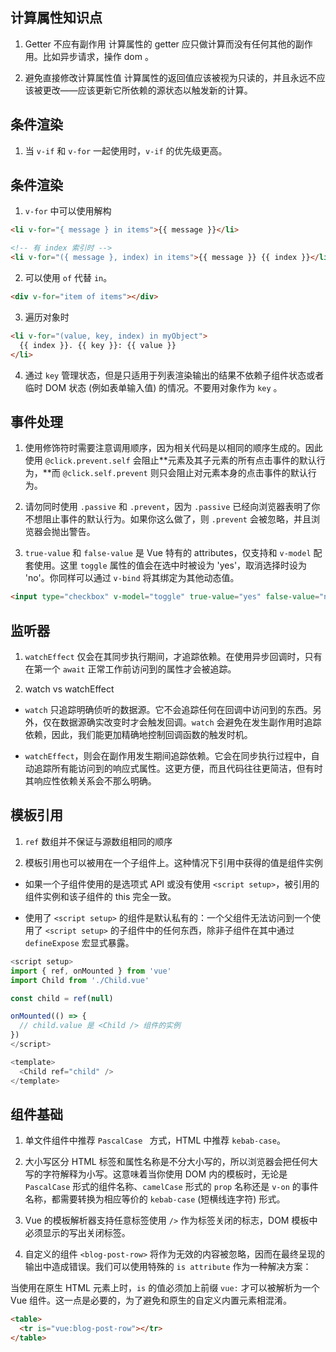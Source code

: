 ## 计算属性知识点

1. Getter 不应有副作用
   计算属性的 getter 应只做计算而没有任何其他的副作用。比如异步请求，操作 dom 。

2. 避免直接修改计算属性值
   计算属性的返回值应该被视为只读的，并且永远不应该被更改——应该更新它所依赖的源状态以触发新的计算。

## 条件渲染

1. 当 `v-if` 和 `v-for` 一起使用时，`v-if` 的优先级更高。

## 条件渲染

1. `v-for` 中可以使用解构

```html
<li v-for="{ message } in items">{{ message }}</li>

<!-- 有 index 索引时 -->
<li v-for="({ message }, index) in items">{{ message }} {{ index }}</li>
```

2. 可以使用 `of` 代替 `in`。

```html
<div v-for="item of items"></div>
```

3. 遍历对象时

```html
<li v-for="(value, key, index) in myObject">
  {{ index }}. {{ key }}: {{ value }}
</li>
```

4. 通过 `key` 管理状态，但是只适用于列表渲染输出的结果不依赖子组件状态或者临时 DOM 状态 (例如表单输入值) 的情况。不要用对象作为 `key` 。

## 事件处理

1. 使用修饰符时需要注意调用顺序，因为相关代码是以相同的顺序生成的。因此使用 `@click.prevent.self` 会阻止**元素及其子元素的所有点击事件的默认行为，**而 `@click.self.prevent` 则只会阻止对元素本身的点击事件的默认行为。

2. 请勿同时使用 `.passive` 和 `.prevent`，因为 `.passive` 已经向浏览器表明了你不想阻止事件的默认行为。如果你这么做了，则 `.prevent` 会被忽略，并且浏览器会抛出警告。

3. `true-value` 和 `false-value` 是 Vue 特有的 attributes，仅支持和 `v-model` 配套使用。这里 `toggle` 属性的值会在选中时被设为 'yes'，取消选择时设为 'no'。你同样可以通过 `v-bind` 将其绑定为其他动态值。

```html
<input type="checkbox" v-model="toggle" true-value="yes" false-value="no" />
```

## 监听器

1. `watchEffect` 仅会在其同步执行期间，才追踪依赖。在使用异步回调时，只有在第一个 `await` 正常工作前访问到的属性才会被追踪。

2. watch vs watchEffect

- `watch` 只追踪明确侦听的数据源。它不会追踪任何在回调中访问到的东西。另外，仅在数据源确实改变时才会触发回调。`watch` 会避免在发生副作用时追踪依赖，因此，我们能更加精确地控制回调函数的触发时机。

- `watchEffect`，则会在副作用发生期间追踪依赖。它会在同步执行过程中，自动追踪所有能访问到的响应式属性。这更方便，而且代码往往更简洁，但有时其响应性依赖关系会不那么明确。

## 模板引用

1. `ref` 数组并不保证与源数组相同的顺序

2. 模板引用也可以被用在一个子组件上。这种情况下引用中获得的值是组件实例

- 如果一个子组件使用的是选项式 API 或没有使用 `<script setup>`，被引用的组件实例和该子组件的 this 完全一致。

- 使用了 `<script setup>` 的组件是默认私有的：一个父组件无法访问到一个使用了 `<script setup>` 的子组件中的任何东西，除非子组件在其中通过 `defineExpose` 宏显式暴露。

```javascript
<script setup>
import { ref, onMounted } from 'vue'
import Child from './Child.vue'

const child = ref(null)

onMounted(() => {
  // child.value 是 <Child /> 组件的实例
})
</script>

<template>
  <Child ref="child" />
</template>
```

## 组件基础

1. 单文件组件中推荐 `PascalCase ` 方式，HTML 中推荐 `kebab-case`。

2. 大小写区分
   HTML 标签和属性名称是不分大小写的，所以浏览器会把任何大写的字符解释为小写。这意味着当你使用 DOM 内的模板时，无论是`PascalCase` 形式的组件名称、`camelCase` 形式的 `prop` 名称还是 `v-on` 的事件名称，都需要转换为相应等价的 `kebab-case` (短横线连字符) 形式。

3. Vue 的模板解析器支持任意标签使用 `/>` 作为标签关闭的标志，DOM 模板中必须显示的写出关闭标签。

4. 自定义的组件 `<blog-post-row>` 将作为无效的内容被忽略，因而在最终呈现的输出中造成错误。我们可以使用特殊的 `is attribute` 作为一种解决方案：

当使用在原生 HTML 元素上时，`is` 的值必须加上前缀 `vue:` 才可以被解析为一个 Vue 组件。这一点是必要的，为了避免和原生的自定义内置元素相混淆。

```html
<table>
  <tr is="vue:blog-post-row"></tr>
</table>
```
